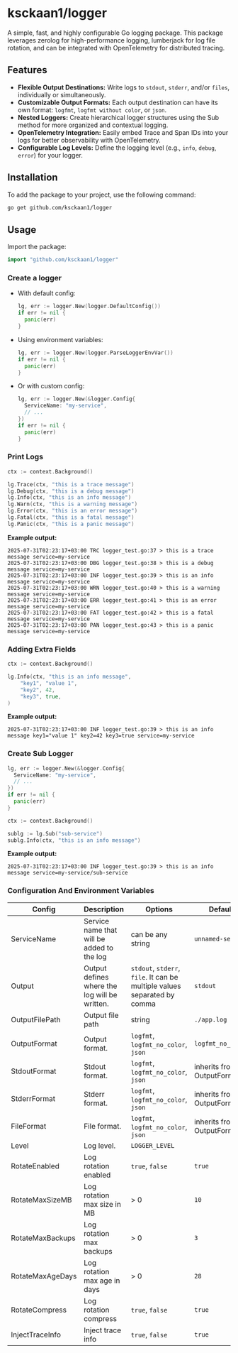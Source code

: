 # ksckaan1/logger

A simple, fast, and highly configurable Go logging package. This package leverages zerolog for high-performance logging, lumberjack for log file rotation, and can be integrated with OpenTelemetry for distributed tracing.

## Features
- **Flexible Output Destinations:** Write logs to `stdout`, `stderr`, and/or `files`, individually or simultaneously.
- **Customizable Output Formats:** Each output destination can have its own format: `logfmt`, `logfmt without color`, or `json`.
- **Nested Loggers:** Create hierarchical logger structures using the Sub method for more organized and contextual logging.
- **OpenTelemetry Integration:** Easily embed Trace and Span IDs into your logs for better observability with OpenTelemetry.
- **Configurable Log Levels:** Define the logging level (e.g., `info`, `debug`, `error`) for your logger.

## Installation

To add the package to your project, use the following command:

```sh
go get github.com/ksckaan1/logger
```

## Usage

Import the package:

```go
import "github.com/ksckaan1/logger"
```

### Create a logger

- With default config:

  ```go
  lg, err := logger.New(logger.DefaultConfig())
  if err != nil {
    panic(err)
  }
  ```

- Using environment variables:

  ```go
  lg, err := logger.New(logger.ParseLoggerEnvVar())
  if err != nil {
    panic(err)
  }
  ```

- Or with custom config:

  ```go
  lg, err := logger.New(&logger.Config{
    ServiceName: "my-service",
    // ...
  })
  if err != nil {
    panic(err)
  }
  ```

### Print Logs

```go
ctx := context.Background()

lg.Trace(ctx, "this is a trace message")
lg.Debug(ctx, "this is a debug message")
lg.Info(ctx, "this is an info message")
lg.Warn(ctx, "this is a warning message")
lg.Error(ctx, "this is an error message")
lg.Fatal(ctx, "this is a fatal message")
lg.Panic(ctx, "this is a panic message")
```

**Example output:**

```logfmt
2025-07-31T02:23:17+03:00 TRC logger_test.go:37 > this is a trace message service=my-service
2025-07-31T02:23:17+03:00 DBG logger_test.go:38 > this is a debug message service=my-service
2025-07-31T02:23:17+03:00 INF logger_test.go:39 > this is an info message service=my-service
2025-07-31T02:23:17+03:00 WRN logger_test.go:40 > this is a warning message service=my-service
2025-07-31T02:23:17+03:00 ERR logger_test.go:41 > this is an error message service=my-service
2025-07-31T02:23:17+03:00 FAT logger_test.go:42 > this is a fatal message service=my-service
2025-07-31T02:23:17+03:00 PAN logger_test.go:43 > this is a panic message service=my-service
```

### Adding Extra Fields

```go
ctx := context.Background()

lg.Info(ctx, "this is an info message",
	"key1", "value 1",
	"key2", 42,
	"key3", true,
)
```

**Example output:**

```logfmt
2025-07-31T02:23:17+03:00 INF logger_test.go:39 > this is an info message key1="value 1" key2=42 key3=true service=my-service
```

### Create Sub Logger

```go
lg, err := logger.New(&logger.Config{
  ServiceName: "my-service",
  // ...
})
if err != nil {
  panic(err)
}

ctx := context.Background()

sublg := lg.Sub("sub-service")
sublg.Info(ctx, "this is an info message")
```

**Example output:**

```logfmt
2025-07-31T02:23:17+03:00 INF logger_test.go:39 > this is an info message service=my-service/sub-service
```

### Configuration And Environment Variables

| Config           | Description                                   | Options                                                                  | Default                    | Environment variable         |
| ---------------- | --------------------------------------------- | ------------------------------------------------------------------------ | -------------------------- | ---------------------------- |
| ServiceName      | Service name that will be added to the log    | can be any string                                                        | `unnamed-service`          | `LOGGER_SERVICE_NAME`        |
| Output           | Output defines where the log will be written. | `stdout`, `stderr`, `file`. It can be multiple values separated by comma | `stdout`                   | `LOGGER_OUTPUT`              |
| OutputFilePath   | Output file path                              | string                                                                   | `./app.log`                | `LOGGER_OUTPUT_FILE_PATH`    |
| OutputFormat     | Output format.                                | `logfmt`, `logfmt_no_color`, `json`                                      | `logfmt_no_color`          | `LOGGER_OUTPUT_FORMAT`       |
| StdoutFormat     | Stdout format.                                | `logfmt`, `logfmt_no_color`, `json`                                      | inherits from OutputFormat | `LOGGER_STDOUT_FORMAT`       |
| StderrFormat     | Stderr format.                                | `logfmt`, `logfmt_no_color`, `json`                                      | inherits from OutputFormat | `LOGGER_STDERR_FORMAT`       |
| FileFormat       | File format.                                  | `logfmt`, `logfmt_no_color`, `json`                                      | inherits from OutputFormat | `LOGGER_FILE_FORMAT`         |
| Level            | Log level.                                    | `LOGGER_LEVEL`                                                           |
| RotateEnabled    | Log rotation enabled                          | `true`, `false`                                                          | `true`                     | `LOGGER_ROTATE_ENABLED`      |
| RotateMaxSizeMB  | Log rotation max size in MB                   | > 0                                                                      | `10`                       | `LOGGER_ROTATE_MAX_SIZE_MB`  |
| RotateMaxBackups | Log rotation max backups                      | > 0                                                                      | `3`                        | `LOGGER_ROTATE_MAX_BACKUPS`  |
| RotateMaxAgeDays | Log rotation max age in days                  | > 0                                                                      | `28`                       | `LOGGER_ROTATE_MAX_AGE_DAYS` |
| RotateCompress   | Log rotation compress                         | `true`, `false`                                                          | `true`                     | `LOGGER_ROTATE_COMPRESS`     |
| InjectTraceInfo  | Inject trace info                             | `true`, `false`                                                          | `true`                     | `LOGGER_INJECT_TRACE_INFO`   |







